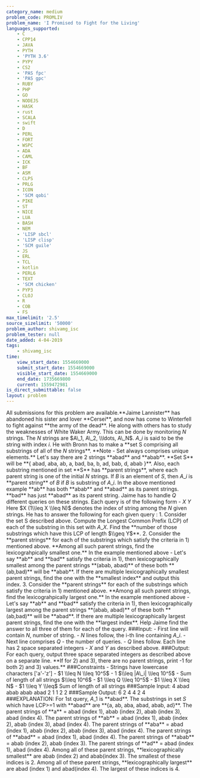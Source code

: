 ```yaml
---
category_name: medium
problem_code: PROMLIV
problem_name: 'I Promised to Fight for the Living'
languages_supported:
    - C
    - CPP14
    - JAVA
    - PYTH
    - 'PYTH 3.6'
    - PYPY
    - CS2
    - 'PAS fpc'
    - 'PAS gpc'
    - RUBY
    - PHP
    - GO
    - NODEJS
    - HASK
    - rust
    - SCALA
    - swift
    - D
    - PERL
    - FORT
    - WSPC
    - ADA
    - CAML
    - ICK
    - BF
    - ASM
    - CLPS
    - PRLG
    - ICON
    - 'SCM qobi'
    - PIKE
    - ST
    - NICE
    - LUA
    - BASH
    - NEM
    - 'LISP sbcl'
    - 'LISP clisp'
    - 'SCM guile'
    - JS
    - ERL
    - TCL
    - kotlin
    - PERL6
    - TEXT
    - 'SCM chicken'
    - PYP3
    - CLOJ
    - R
    - COB
    - FS
max_timelimit: '2.5'
source_sizelimit: '50000'
problem_author: shivamg_isc
problem_tester: null
date_added: 4-04-2019
tags:
    - shivamg_isc
time:
    view_start_date: 1554669000
    submit_start_date: 1554669000
    visible_start_date: 1554669000
    end_date: 1735669800
    current: 1559472981
is_direct_submittable: false
layout: problem
---
```

All submissions for this problem are available.\*\*Jaime Lannister\*\* has abandoned his sister and lover \*\*Cersei\*\*, and now has come to Winterfell to fight against \*\*the army of the dead\*\*. He along with others has to study the weaknesses of White Waker Army. This can be done by monitoring $N$ strings. The $N$ strings are $A\_1, A\_2, \\ldots, A\_N$. $A\_i$ is said to be the string with index $i$. He with Bronn has to make a \*\*set S comprising all substrings of all of the $N$ strings\*\*. \*\*Note - Set always comprises unique elements.\*\* Let's say there are 2 strings \*\*abad\*\* and \*\*abab\*\*. \*\*Set S\*\* will be \*\*{ abad, aba, ab, a, bad, ba, b, ad, bab, d, abab }\*\*. Also, each substring mentioned in set \*\*S\*\* has \*\*parent strings\*\*, where each parent string is one of the initial $N$ strings. If $B$ is an element of $S$, then $A\_i$ is \*\*parent string\*\* of $B$ if $B$ is substring of $A\_i$. In the above mentioned example \*\*ab\*\* has both \*\*abab\*\* and \*\*abad\*\* as its parent strings. \*\*bad\*\* has just \*\*abad\*\* as its parent string. Jaime has to handle $Q$ different queries on these strings. Each query is of the following form - $X$ $Y$ Here $X (1\\leq X \\leq N)$ denotes the index of string among the $N$ given strings. He has to answer the following for each given query : 1. Consider the set S described above. Compute the Longest Common Prefix (LCP) of each of the substring in this set with $A\_X$. Find the \*\*number of those substrings which have this LCP of length $\\geq Y$\*\*. 2. Consider the \*\*parent strings\*\* for each of the substrings which satisfy the criteria in 1) mentioned above. \*\*Among all such parent strings, find the lexicograhpically smallest one.\*\* In the example mentioned above - Let's say \*\*ab\*\* and \*\*bad\*\* satisfy the criteria in 1), then lexicographically smallest among the parent strings \*\*(abab, abad)\*\* of these both \*\*(ab,bad)\*\* will be \*\*abab\*\*. If there are multiple lexicographically smallest parent strings, find the one with the \*\*smallest index\*\* and output this index. 3. Consider the \*\*parent strings\*\* for each of the substrings which satisfy the criteria in 1) mentioned above. \*\*Among all such parent strings, find the lexicograhpically largest one.\*\* In the example mentioned above - Let's say \*\*ab\*\* and \*\*bad\*\* satisfy the criteria in 1), then lexicographically largest among the parent strings \*\*(abab, abad)\*\* of these both \*\*(ab,bad)\*\* will be \*\*abad\*\*. If there are multiple lexicographically largest parent strings, find the one with the \*\*largest index\*\*. Help Jaime find the answer to all three of them for each of the query. ###Input: - First line will contain $N$, number of string. - $N$ lines follow, the i-th line containing $A\_i$. - Next line comprises $Q$ - the number of queries. - $Q$ lines follow. Each line has 2 space separated integers - $X$ and $Y$ as described above. ###Output: For each query, output three space separated integers as described above on a separate line. \*\*If for 2) and 3), there are no parent strings, print -1 for both 2) and 3) values.\*\* ###Constraints - Strings have lowercase characters \['a'-'z'\] - $1 \\leq N \\leq 10^5$ - 1 $\\leq |A\_i| \\leq 10^5$ - Sum of length of all strings $\\leq 10^6$ - $1 \\leq Q \\leq 10^5$ - $1 \\leq X \\leq N$ - $1 \\leq Y \\leq$ Sum of length of all strings ###Sample Input: 4 abad abab abab abad 2 1 1 2 2 ###Sample Output: 6 2 4 4 2 4 ###EXPLANATION: For 1st query, $A\_1$ is \*\*abad\*\*. The substrings in set $S$ which have LCP>=1 with \*\*abad\*\* are \*\*{a, ab, aba, abad, abab, ad}\*\*. The parent strings of \*\*a\*\* = abad (index 1), abab (index 2), abab (index 3), abad (index 4). The parent strings of \*\*ab\*\* = abad (index 1), abab (index 2), abab (index 3), abad (index 4). The parent strings of \*\*aba\*\* = abad (index 1), abab (index 2), abab (index 3), abad (index 4). The parent strings of \*\*abad\*\* = abad (index 1), abad (index 4). The parent strings of \*\*abab\*\* = abab (index 2), abab (index 3). The parent strings of \*\*ad\*\* = abad (index 1), abad (index 4). Among all of these parent strings, \*\*lexicographically smallest\*\* are abab (index 2) and abab(index 3). The smallest of these indices is 2. Among all of these parent strings, \*\*lexicographically largest\*\* are abad (index 1) and abad(index 4). The largest of these indices is 4.
